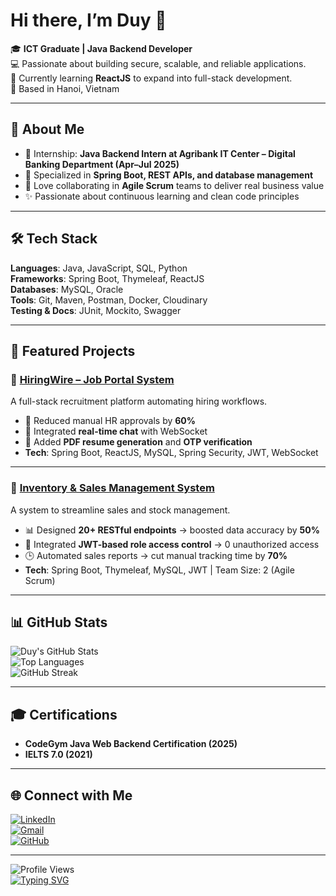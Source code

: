 # Hi there, I’m Duy 👋  

🎓 **ICT Graduate | Java Backend Developer**  
💻 Passionate about building secure, scalable, and reliable applications.  
🌱 Currently learning **ReactJS** to expand into full-stack development.  
📍 Based in Hanoi, Vietnam  

---

## 🚀 About Me
- 🎯 Internship: **Java Backend Intern at Agribank IT Center – Digital Banking Department (Apr–Jul 2025)**
- 🔐 Specialized in **Spring Boot, REST APIs, and database management**
- 🤝 Love collaborating in **Agile Scrum** teams to deliver real business value
- ✨ Passionate about continuous learning and clean code principles

---

## 🛠️ Tech Stack
**Languages**: Java, JavaScript, SQL, Python  
**Frameworks**: Spring Boot, Thymeleaf, ReactJS  
**Databases**: MySQL, Oracle  
**Tools**: Git, Maven, Postman, Docker, Cloudinary  
**Testing & Docs**: JUnit, Mockito, Swagger  

---

## 📂 Featured Projects

### 🔹 [HiringWire – Job Portal System](https://github.com/Duyvd04/HiringWire)
A full-stack recruitment platform automating hiring workflows.  
- 🚀 Reduced manual HR approvals by **60%**  
- 💬 Integrated **real-time chat** with WebSocket  
- 📄 Added **PDF resume generation** and **OTP verification**  
- **Tech**: Spring Boot, ReactJS, MySQL, Spring Security, JWT, WebSocket  

---

### 🔹 [Inventory & Sales Management System](https://github.com/Duyvd04/Inventory-Sales)
A system to streamline sales and stock management.  
- 📊 Designed **20+ RESTful endpoints** → boosted data accuracy by **50%**  
- 🔐 Integrated **JWT-based role access control** → 0 unauthorized access  
- 🕒 Automated sales reports → cut manual tracking time by **70%**  
- **Tech**: Spring Boot, Thymeleaf, MySQL, JWT | Team Size: 2 (Agile Scrum)  

---

## 📊 GitHub Stats
![Duy's GitHub Stats](https://github-readme-stats.vercel.app/api?username=Duyvd04&show_icons=true&theme=tokyonight)  
![Top Languages](https://github-readme-stats.vercel.app/api/top-langs/?username=Duyvd04&layout=compact&theme=tokyonight)  
![GitHub Streak](https://streak-stats.demolab.com?user=Duyvd04&theme=highcontrast)  

---

## 🎓 Certifications
- **CodeGym Java Web Backend Certification (2025)**  
- **IELTS 7.0 (2021)**  

---

## 🌐 Connect with Me
[![LinkedIn](https://img.shields.io/badge/LinkedIn-blue?style=for-the-badge&logo=linkedin)](https://www.linkedin.com/in/your-profile)  
[![Gmail](https://img.shields.io/badge/Gmail-red?style=for-the-badge&logo=gmail&logoColor=white)](mailto:vuducduy1112004@gmail.com)  
[![GitHub](https://img.shields.io/badge/GitHub-000?style=for-the-badge&logo=github)](https://github.com/Duyvd04)  

---

![Profile Views](https://komarev.com/ghpvc/?username=Duyvd04&color=blue)  
[![Typing SVG](https://readme-typing-svg.herokuapp.com?lines=Java+Backend+Developer;Spring+Boot+Enthusiast;Full-stack+Learner+with+ReactJS)](https://git.io/typing-svg)  
